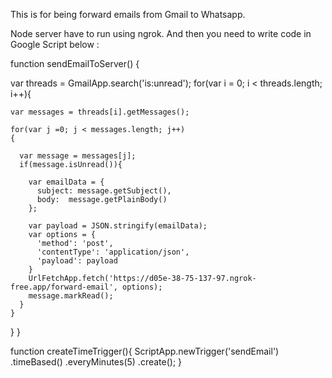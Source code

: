 This is for being forward emails from Gmail to Whatsapp.


Node server have to run using ngrok.
And then you need to write code in Google Script below :

function sendEmailToServer() {
  
  var threads = GmailApp.search('is:unread');
  for(var i = 0; i < threads.length; i++){
  
    var messages = threads[i].getMessages();
    
    for(var j =0; j < messages.length; j++) 
    {
     
      var message = messages[j];
      if(message.isUnread()){
      
        var emailData = {
          subject: message.getSubject(),
          body:  message.getPlainBody()
        };

        var payload = JSON.stringify(emailData);
        var options = {
          'method': 'post',
          'contentType': 'application/json',
          'payload': payload
        }
        UrlFetchApp.fetch('https://d05e-38-75-137-97.ngrok-free.app/forward-email', options);
        message.markRead();
      }
    }
  }
}


function createTimeTrigger(){
  ScriptApp.newTrigger('sendEmail')
          .timeBased()
          .everyMinutes(5)
          .create();
}


